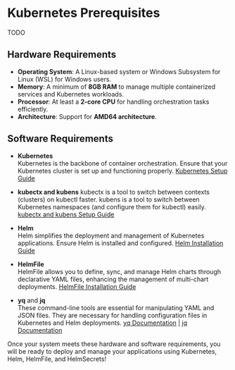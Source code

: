 # Kubernetes Prerequisites

TODO

## Hardware Requirements

- **Operating System**: A Linux-based system or Windows Subsystem for Linux (WSL) for Windows users.
- **Memory**: A minimum of **8GB RAM** to manage multiple containerized services and Kubernetes workloads.
- **Processor**: At least a **2-core CPU** for handling orchestration tasks efficiently.
- **Architecture**: Support for **AMD64 architecture**.

## Software Requirements

- **Kubernetes**  
   Kubernetes is the backbone of container orchestration. Ensure that your Kubernetes cluster is set up and functioning properly. [Kubernetes Setup Guide](https://kubernetes.io/docs/setup/)

- **kubectx and kubens**
  kubectx is a tool to switch between contexts (clusters) on kubectl faster.
  kubens is a tool to switch between Kubernetes namespaces (and configure them for kubectl) easily.
  [kubectx and kubens Setup Guide](https://github.com/ahmetb/kubectx)

- **Helm**  
   Helm simplifies the deployment and management of Kubernetes applications. Ensure Helm is installed and configured. [Helm Installation Guide](https://helm.sh/docs/intro/install/)

- **HelmFile**  
   HelmFile allows you to define, sync, and manage Helm charts through declarative YAML files, enhancing the management of multi-chart deployments. [HelmFile Installation Guide](https://github.com/helmfile/helmfile?tab=readme-ov-file#installation)

- **yq** and **jq**  
   These command-line tools are essential for manipulating YAML and JSON files. They are necessary for handling configuration files in Kubernetes and Helm deployments. [yq Documentation](https://github.com/mikefarah/yq#install) | [jq Documentation](https://stedolan.github.io/jq/download/)

Once your system meets these hardware and software requirements, you will be ready to deploy and manage your applications using Kubernetes, Helm, HelmFile, and HelmSecrets!

